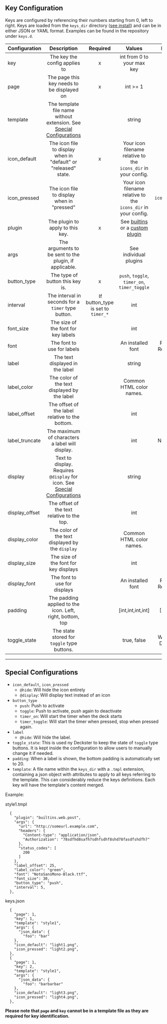 ## Key Configuration

Keys are configured by referencing their numbers starting from 0, left to right. Keys are loaded from the `keys_dir` directory ([see install](install.md)) and can be in either JSON or YAML format. Examples can be found in the repository under `keys.d`.


| Configuration | Description | Required | Values | Default |
| :------------ | :---------: | :------: | :----: | :-----:
| key | The key the config applies to | x | int from 0 to your max key ||
| page | The page this key needs to be displayed on | x | int >= 1 ||
| template | The template file name without extension. See [Special Configurations](#special-configurations) | | string ||
| icon_default | The icon file to display when in "default" or "released" state. | x | Your icon filename relative to the `icons_dir` in your config. ||
| icon_pressed | The icon file to display when in "pressed" | | Your icon filename relative to the `icons_dir` in your config. | `icon_default` |
| plugin | The plugin to apply to this key. | x | See [builtins](builtins.md) or a [custom plugin](plugins.md) ||
| args | The arguments to be sent to the plugin, if applicable. | | See individual plugins | |
| button_type | The type of button this key is. | x | `push`, `toggle`, `timer_on`, `timer_toggle` ||
| interval | The interval in seconds for a `timer` type button. | If button_type is set to `timer_*` | int ||
| font_size | The size of the font for key labels | | int | 14 |
| font | The font to use for labels | | An installed font | Roboto-Regular.ttf |
| label | The text displayed in the label | | string | |
| label_color | The color of the text displayed by the label | | Common HTML color names. | white |
| label_offset | The offset of the label relative to the bottom. | | int | 5 |
| label_truncate | The maximum of characters a label will display. | | int | None (-1) |
| display | Text to display. Requires `@display` for icon. See [Special Configurations](#special-configurations) | | string | |
| display_offset | The offset of the text relative to the top. | | int | 15 |
| display_color | The color of the text displayed by the `display` | | Common HTML color names. | white |
| display_size | The size of the font for key displays | | int | 14 |
| display_font |  The font to use for displays | | An installed font | Roboto-Regular.ttf |
| padding | The padding applied to the icon. Left, right, bottom, top | | [int,int,int,int] | [0,0,0,0] |
| toggle_state | The state stored for `toggle` type buttons. | | true, false | Written by Deckster |

---

## Special Configurations
- `icon_default`, `icon_pressed`
  - `@hide`: Will hide the icon entirely
  - `@display`: Will display text instead of an icon
- `button_type`
  - `push`: Push to activate
  - `toggle`: Push to activate, push again to deactivate
  - `timer_on`: Will start the timer when the deck starts
  - `timer_toggle`: Will start the timer when pressed, stop when pressed again.
- `label`
  - `@hide`: Will hide the label.
- `toggle_state`: This is used ny Deckster to keep the state of `toggle` type buttons. It is kept inside the configuration to allow users to manually change it if needed.
- `padding`: When a label is shown, the bottom padding is automatically set to 20.
- `template`: A file name within the `keys_dir` with a `.tmpl` extension, containing a json object with attributes to apply to all keys referring to the template. This can considerably reduce the keys definitions. Each key will have the template's content merged.

Example:

style1.tmpl
```
  {
    "plugin": "builtins.web.post",
    "args": {
      "url": "http://someurl.example.com",
      "headers": {
        "Content-type": "application/json",
        "Authorization": "78sdfhd8safh7sdhfsdhf8shd78fasdfshdfh7"
      },
      "status_codes": [
        200
      ]
    },
    "label_offset": 25,
    "label_color": "green",
    "font": "NotoSansMono-Black.ttf",
    "font_size": 30,
    "button_type": "push",
    "interval": 5,
  },
```

keys.json
```
  {
    "page": 1,
    "key": 1,
    "template": "style1",
    "args": {
      "json_data": {
        "foo": "bar"
    },
    "icon_default": "light1.png",
    "icon_pressed": "light2.png",
  },
  {
    "page": 1,
    "key": 2,
    "template": "style1",
    "args": {
      "json_data": {
        "foo": "barbarbar"
    },
    "icon_default": "light3.png",
    "icon_pressed": "light4.png",
  },
```

**Please note that `page` and `key` cannot be in a template file as they are required for key identification.**